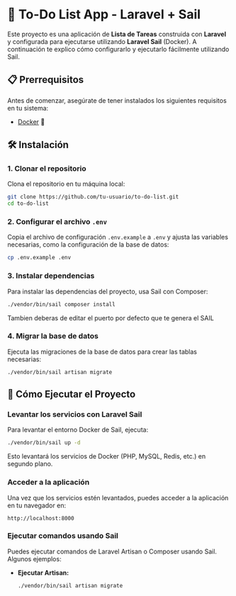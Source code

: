 # 🚀 To-Do List App - Laravel + Sail

Este proyecto es una aplicación de **Lista de Tareas** construida con **Laravel** y configurada para ejecutarse utilizando **Laravel Sail** (Docker). A continuación te explico cómo configurarlo y ejecutarlo fácilmente utilizando Sail.

## 📋 Prerrequisitos

Antes de comenzar, asegúrate de tener instalados los siguientes requisitos en tu sistema:

- [Docker](https://www.docker.com/get-started) 🐳

## 🛠️ Instalación

### 1. Clonar el repositorio

Clona el repositorio en tu máquina local:

```bash
git clone https://github.com/tu-usuario/to-do-list.git
cd to-do-list
```

### 2. Configurar el archivo `.env`

Copia el archivo de configuración `.env.example` a `.env` y ajusta las variables necesarias, como la configuración de la base de datos:

```bash
cp .env.example .env
```

### 3. Instalar dependencias

Para instalar las dependencias del proyecto, usa Sail con Composer:

```bash
./vendor/bin/sail composer install
```
Tambien deberas de editar el puerto por defecto que te genera el SAIL

### 4. Migrar la base de datos

Ejecuta las migraciones de la base de datos para crear las tablas necesarias:

```bash
./vendor/bin/sail artisan migrate
```

## 🚀 Cómo Ejecutar el Proyecto

### Levantar los servicios con Laravel Sail

Para levantar el entorno Docker de Sail, ejecuta:

```bash
./vendor/bin/sail up -d
```

Esto levantará los servicios de Docker (PHP, MySQL, Redis, etc.) en segundo plano.

### Acceder a la aplicación

Una vez que los servicios estén levantados, puedes acceder a la aplicación en tu navegador en:

```
http://localhost:8000
```

### Ejecutar comandos usando Sail

Puedes ejecutar comandos de Laravel Artisan o Composer usando Sail. Algunos ejemplos:

- **Ejecutar Artisan:**

  ```bash
  ./vendor/bin/sail artisan migrate
  ```
